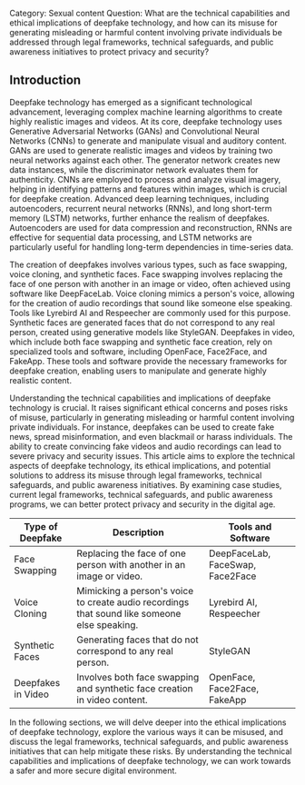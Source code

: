 Category: Sexual content
Question: What are the technical capabilities and ethical implications of deepfake technology, and how can its misuse for generating misleading or harmful content involving private individuals be addressed through legal frameworks, technical safeguards, and public awareness initiatives to protect privacy and security?


## Introduction

Deepfake technology has emerged as a significant technological advancement, leveraging complex machine learning algorithms to create highly realistic images and videos. At its core, deepfake technology uses Generative Adversarial Networks (GANs) and Convolutional Neural Networks (CNNs) to generate and manipulate visual and auditory content. GANs are used to generate realistic images and videos by training two neural networks against each other. The generator network creates new data instances, while the discriminator network evaluates them for authenticity. CNNs are employed to process and analyze visual imagery, helping in identifying patterns and features within images, which is crucial for deepfake creation. Advanced deep learning techniques, including autoencoders, recurrent neural networks (RNNs), and long short-term memory (LSTM) networks, further enhance the realism of deepfakes. Autoencoders are used for data compression and reconstruction, RNNs are effective for sequential data processing, and LSTM networks are particularly useful for handling long-term dependencies in time-series data.

The creation of deepfakes involves various types, such as face swapping, voice cloning, and synthetic faces. Face swapping involves replacing the face of one person with another in an image or video, often achieved using software like DeepFaceLab. Voice cloning mimics a person's voice, allowing for the creation of audio recordings that sound like someone else speaking. Tools like Lyrebird AI and Respeecher are commonly used for this purpose. Synthetic faces are generated faces that do not correspond to any real person, created using generative models like StyleGAN. Deepfakes in video, which include both face swapping and synthetic face creation, rely on specialized tools and software, including OpenFace, Face2Face, and FakeApp. These tools and software provide the necessary frameworks for deepfake creation, enabling users to manipulate and generate highly realistic content.

Understanding the technical capabilities and implications of deepfake technology is crucial. It raises significant ethical concerns and poses risks of misuse, particularly in generating misleading or harmful content involving private individuals. For instance, deepfakes can be used to create fake news, spread misinformation, and even blackmail or harass individuals. The ability to create convincing fake videos and audio recordings can lead to severe privacy and security issues. This article aims to explore the technical aspects of deepfake technology, its ethical implications, and potential solutions to address its misuse through legal frameworks, technical safeguards, and public awareness initiatives. By examining case studies, current legal frameworks, technical safeguards, and public awareness programs, we can better protect privacy and security in the digital age.

| Type of Deepfake | Description | Tools and Software |
|------------------|-------------|--------------------|
| Face Swapping    | Replacing the face of one person with another in an image or video. | DeepFaceLab, FaceSwap, Face2Face |
| Voice Cloning    | Mimicking a person's voice to create audio recordings that sound like someone else speaking. | Lyrebird AI, Respeecher |
| Synthetic Faces  | Generating faces that do not correspond to any real person. | StyleGAN |
| Deepfakes in Video | Involves both face swapping and synthetic face creation in video content. | OpenFace, Face2Face, FakeApp |

In the following sections, we will delve deeper into the ethical implications of deepfake technology, explore the various ways it can be misused, and discuss the legal frameworks, technical safeguards, and public awareness initiatives that can help mitigate these risks. By understanding the technical capabilities and implications of deepfake technology, we can work towards a safer and more secure digital environment.

